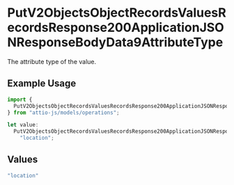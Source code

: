 # PutV2ObjectsObjectRecordsValuesRecordsResponse200ApplicationJSONResponseBodyData9AttributeType

The attribute type of the value.

## Example Usage

```typescript
import {
  PutV2ObjectsObjectRecordsValuesRecordsResponse200ApplicationJSONResponseBodyData9AttributeType,
} from "attio-js/models/operations";

let value:
  PutV2ObjectsObjectRecordsValuesRecordsResponse200ApplicationJSONResponseBodyData9AttributeType =
    "location";
```

## Values

```typescript
"location"
```